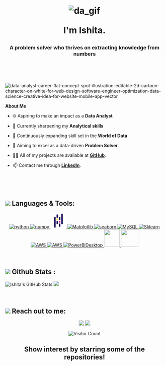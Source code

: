 <h1 align = "center">
  
![da_gif](https://github.com/ishita-goyal-019/ishita-goyal-019/assets/145800141/98861913-7c2f-4a87-9958-4c78dc5472fa) 
  
I'm Ishita.
</h1>

<h3  align = "center">
 <b>A problem solver who thrives on extracting knowledge from numbers</b>
</h3>

 <br>
 <br>
 <br>

![data-analyst-career-flat-concept-spot-illustration-editable-2d-cartoon-character-on-white-for-web-design-software-engineer-optimization-data-science-creative-idea-for-website-mobile-app-vector](https://github.com/ishita-goyal-019/ishita-goyal-019/assets/145800141/91a5a17d-2e72-4aea-8303-d2fbee1f51ea)


**About Me**

 - 🌐 Aspiring to make an impact as a **Data Analyst**
   
 - 🔭 Currently sharpening my **Analytical skills**

 - 📜 Continuously expanding skill set in the **World of Data**

 - 🎯 Aiming to excel as a data-driven **Problem Solver**

 - 👨‍💻 All of my projects are available at <strong> <a href="https://github.com/ishita-goyal-019" rel="nofollow" >GitHub</a></strong>.
 
- 📫 Contact me through <strong> <a href="https://www.linkedin.com/in/ishita-goyal-57a00b216/" rel="nofollow" >LinkedIn</a></strong>.

<br>
<br>
<br>

<h2 dir="auto"> <img src="https://camo.githubusercontent.com/b429fd0344f4072885b19923f824d4616893261e9d7cc2afb62f85224caca070/68747470733a2f2f6d656469612e67697068792e636f6d2f6d656469612f6a32704f476547594b65327843434b7766692f67697068792e676966" width="40" > <strong>Languages &amp; Tools:</strong></h2>
 
 <p align="center">  
    <a href="https://www.python.org"> <img src="https://camo.githubusercontent.com/24303cd2424a9a9c092cb6f3108ae66c45d827c3bb8cac57c93c1831c058e43f/68747470733a2f2f696d672e69636f6e73382e636f6d2f636f6c6f722f34382f3030303030302f707974686f6e2e706e67" alt="python" height="50" > </a> 
   <a href="https://numpy.org/doc/stable/index.html"> <img src="https://user-images.githubusercontent.com/137817362/266224257-b20f32fc-6cfe-48fe-8ef0-68c45373be61.png"  alt="numpy"  height="50" > </a>
   <a href="https://pandas.pydata.org/"> <img src="https://raw.githubusercontent.com/devicons/devicon/2ae2a900d2f041da66e950e4d48052658d850630/icons/pandas/pandas-original.svg" alt="pandas" width="50" height="50" > </a> 
    <a href="https://matplotlib.org/stable/index.html" > <img src="https://user-images.githubusercontent.com/137817362/266225645-03569596-3262-411a-af13-1b678c60a2e1.png" alt="Matplotlib" width="50" height="50" > </a>
    <a href="https://seaborn.pydata.org/" > <img src="https://seaborn.pydata.org/_images/logo-mark-lightbg.svg" alt="seaborn" width="60" height="55" > </a>
    <a href="https://www.mysql.com/" > <img src="https://user-images.githubusercontent.com/137817362/266228834-b2263294-73a0-4c3f-a7e0-0c20609a7578.png"  alt="MySQL" width="50" height="50"> </a>
    <a href="https://scikit-learn.org/stable/user_guide.html" > <img src="https://user-images.githubusercontent.com/137817362/266236281-b7d10478-13a6-4747-bdf2-612e4256c615.png"  alt="Sklearn"  height="50"> </a>
   <a href="https://aws.amazon.com/?nc2=h_lg" > <img src="https://user-images.githubusercontent.com/137817362/266250670-4058ba47-c3a0-4835-a4e2-002402175cca.png" alt="AWS"  height="40"> </a>
    <a href="https://www.selenium.dev/documentation/" > <img src="https://raw.githubusercontent.com/detain/svg-logos/780f25886640cef088af994181646db2f6b1a3f8/svg/selenium-logo.svg" alt="AWS"  height="47"> </a>
   <a href="https://powerbi.microsoft.com/en-in/desktop/"  > <img src="https://user-images.githubusercontent.com/137817362/266267984-ab3e4a04-0d60-45e1-bf3a-57b038ee1427.png" height="48" alt="PowerBiDesktop" >
    <a href="https://www.microsoft.com/en-in/microsoft-365/excel" > <img src="https://camo.githubusercontent.com/6210c820aedc56cac0ff68310216858a28e267c72fbdc89700167caafe3606f6/68747470733a2f2f696d672e69636f6e73382e636f6d2f666c75656e63792f34382f3030303030302f6d6963726f736f66742d657863656c2d323031392e706e67" width="50" height="55" > </a>
    <a href="https://www.microsoft.com/en-us/microsoft-365/powerpoint" > <img src="https://camo.githubusercontent.com/c24d399e4e3f39d7d5a118314f185e5974d3eaeb05181054a0ea8bb34f3cc3f5/68747470733a2f2f696d672e69636f6e73382e636f6d2f636f6c6f722f34382f3030303030302f6d6963726f736f66742d706f776572706f696e742d323031392d2d76312e706e67" width="55" height="55" > </a>

<br>
<br>
<br>

<h2>
  <img src="https://media.giphy.com/media/WUlplcMpOCEmTGBtBW/giphy.gif" width="50"> Github Stats :  
</h2

<a href="https://github.com/ishita-goyal-019">
<img src="https://github-readme-stats.vercel.app/api?username=ishita-goyal-019&&show_icons=true&theme=radical&line_height=27&v=5" alt="Ishita's GitHub Stats" />
<img src="https://github-readme-stats.vercel.app/api/top-langs/?username=ishita-goyal-019&theme=radical&hide=glsl,python" />

<br>
<br>
<br>

<h2 dir="auto"> </a> <img src="https://camo.githubusercontent.com/ec0df7b334d15078e980be8f26f35f1bd6f004eaa4a121db42fed361360c1817/68747470733a2f2f6d656469612e67697068792e636f6d2f6d656469612f4c6e516a7057614f4e386e68723231764e572f67697068792e676966" width="40" > </a> <strong>Reach out to me:</strong> </h2>
<p align="center" dir="auto">
<a href="https://www.linkedin.com/in/ishita-goyal-57a00b216/" > <img src="https://camo.githubusercontent.com/162001cc0747178f47ced6e40de0cd16e375beb9b5fbca4ea3d520ecca78cd85/68747470733a2f2f696d672e69636f6e73382e636f6d2f666c75656e742f34382f3030303030302f6c696e6b6564696e2e706e67"  height="50" > </a>
<a href="mailto:ishita19102001@gmail.com" > <img src="https://camo.githubusercontent.com/e260052d80402ee1c3c47c1663259d0d952556860eec8eee4118a46b506f43a3/68747470733a2f2f696d672e69636f6e73382e636f6d2f636f6c6f722f34382f3030303030302f676d61696c2d6e65772e706e67"  height="50" > </a>
  
<br>

<p align="center">
  <img src="https://profile-counter.glitch.me/ishita-goyal-019/count.svg" alt="Visitor Count">
</p>

<h2 align="center">
  Show interest by starring some of the repositories!
</h2>
